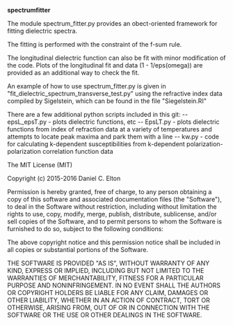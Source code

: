**spectrumfitter** 

The module spectrum_fitter.py provides an obect-oriented framework for fitting dielectric spectra.

The fitting is performed with the constraint of the f-sum rule.

The longitudinal dielectric function can also be fit with minor modification of the code. Plots of the longitudinal fit and data (1 - 1/eps(omega)) are provided as an additional way to check the fit. 

An example of how to use spectrum_fitter.py is given in "fit_dielectric_spectrum_transverse_test.py" using the refractive index data compiled by Sigelstein, which can be found in the file "Siegelstein.RI"

There are a few additional python scripts included in this git: 
-- epsL_epsT.py - plots dielectric functions, etc
-- EpsLT.py - plots dielectric functions from index of refraction data at a variety of temperatures and attempts to locate peak maxima and park them with a line
-- kw.py - code for calculating k-dependent susceptibilities from k-dependent polarization-polarization correlation function data



The MIT License (MIT)

Copyright (c) 2015-2016 Daniel C. Elton 

Permission is hereby granted, free of charge, to any person obtaining a copy
of this software and associated documentation files (the "Software"), to deal
in the Software without restriction, including without limitation the rights
to use, copy, modify, merge, publish, distribute, sublicense, and/or sell
copies of the Software, and to permit persons to whom the Software is
furnished to do so, subject to the following conditions:

The above copyright notice and this permission notice shall be included in
all copies or substantial portions of the Software.

THE SOFTWARE IS PROVIDED "AS IS", WITHOUT WARRANTY OF ANY KIND, EXPRESS OR
IMPLIED, INCLUDING BUT NOT LIMITED TO THE WARRANTIES OF MERCHANTABILITY,
FITNESS FOR A PARTICULAR PURPOSE AND NONINFRINGEMENT. IN NO EVENT SHALL THE
AUTHORS OR COPYRIGHT HOLDERS BE LIABLE FOR ANY CLAIM, DAMAGES OR OTHER
LIABILITY, WHETHER IN AN ACTION OF CONTRACT, TORT OR OTHERWISE, ARISING FROM,
OUT OF OR IN CONNECTION WITH THE SOFTWARE OR THE USE OR OTHER DEALINGS IN
THE SOFTWARE.

